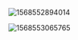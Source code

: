 ![1568552894014](D:\CODE\js\node\grobalModule.assets\1568552894014.png)

![1568553065765](D:\CODE\js\node\grobalModule.assets\1568553065765.png)

